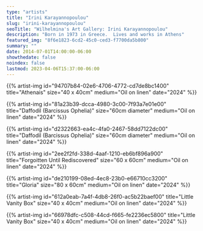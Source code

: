 ```yaml
---
type: "artists"
title: "Irini Karayannopoulou"
slug: "irini-karayannopoulou"
seoTitle: "Wilhelmina's Art Gallery: Irini Karayannopoulou"
description: "Born in 1973 in Greece.  Lives and works in Athens"
featured_img: "8f6e1823-6cd2-45c0-ced3-f7700da5b800"
summary: ""
date: 2014-07-01T14:00:00-06:00
showthedate: false
noindex: false
lastmod: 2023-04-06T15:37:00-06:00
---
```


{{% artist-img id="94707b84-02e6-4706-4772-cd7de8bc1400" title="Athenais" size="40 x 40cm" medium="Oil on linen" date="2024" %}}

{{% artist-img id="81a23b39-dcca-4980-3c00-7f93a7e01e00" title="Daffodil (Barcissus Ophelia)" size="60cm diameter" medium="Oil on linen" date="2024" %}}

{{% artist-img id="d2322663-ea4c-4fa0-2467-58dd7122dc00" title="Daffodil (Barcissus Ophelia)" size="60cm diameter" medium="Oil on linen" date="2024" %}}

{{% artist-img id="2ee2f2fd-338d-4aaf-1210-eb6bf896a900" title="Forgoitten Until Rediscovered" size="60 x 60cm" medium="Oil on linen" date="2024" %}}

{{% artist-img id="de210199-08ed-4ec8-23b0-e66710cc3200" title="Gloria" size="80 x 60cm" medium="Oil on linen" date="2024" %}}

{{% artist-img id="612a0eab-7a4f-4db8-26f0-ac5b22baef00" title="Little Vanity Box" size="40 x 40cm" medium="Oil on linen" date="2024" %}}

{{% artist-img id="66978dfc-c508-44cd-f665-fe2236ec5800" title="Little Vanity Box" size="40 x 40cm" medium="Oil on linen" date="2024" %}}
